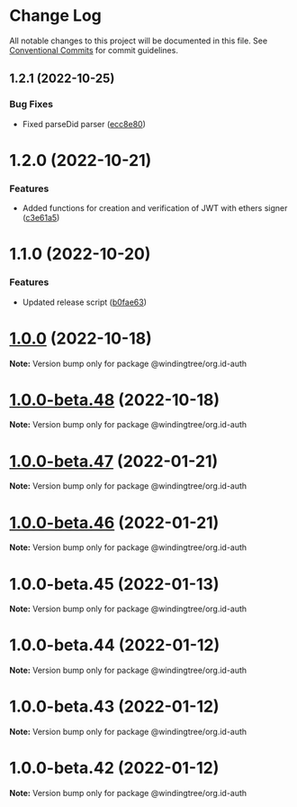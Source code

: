 # Change Log

All notable changes to this project will be documented in this file.
See [Conventional Commits](https://conventionalcommits.org) for commit guidelines.

## 1.2.1 (2022-10-25)


### Bug Fixes

* Fixed parseDid parser ([ecc8e80](https://github.com/windingtree/org.id-sdk/commit/ecc8e8087c10830cc0f8255d0df2d5f47dc96c3d))





# 1.2.0 (2022-10-21)


### Features

* Added functions for creation and verification of JWT with ethers signer ([c3e61a5](https://github.com/windingtree/org.id-sdk/commit/c3e61a54f523adf220cb3e0ef15633794fae902d))





# 1.1.0 (2022-10-20)


### Features

* Updated release script ([b0fae63](https://github.com/windingtree/org.id-sdk/commit/b0fae63798ce737db2a12801d35c2f2d818bf166))





# [1.0.0](https://github.com/windingtree/org.id-sdk/compare/v1.0.0-beta.48...v1.0.0) (2022-10-18)

**Note:** Version bump only for package @windingtree/org.id-auth





# [1.0.0-beta.48](https://github.com/windingtree/org.id-sdk/compare/v1.0.0-beta.47...v1.0.0-beta.48) (2022-10-18)

**Note:** Version bump only for package @windingtree/org.id-auth





# [1.0.0-beta.47](https://github.com/windingtree/org.id-sdk/compare/v1.0.0-beta.46...v1.0.0-beta.47) (2022-01-21)

**Note:** Version bump only for package @windingtree/org.id-auth





# [1.0.0-beta.46](https://github.com/windingtree/org.id-sdk/compare/v1.0.0-beta.45...v1.0.0-beta.46) (2022-01-21)

**Note:** Version bump only for package @windingtree/org.id-auth





# 1.0.0-beta.45 (2022-01-13)

**Note:** Version bump only for package @windingtree/org.id-auth





# 1.0.0-beta.44 (2022-01-12)

**Note:** Version bump only for package @windingtree/org.id-auth





# 1.0.0-beta.43 (2022-01-12)

**Note:** Version bump only for package @windingtree/org.id-auth





# 1.0.0-beta.42 (2022-01-12)

**Note:** Version bump only for package @windingtree/org.id-auth
